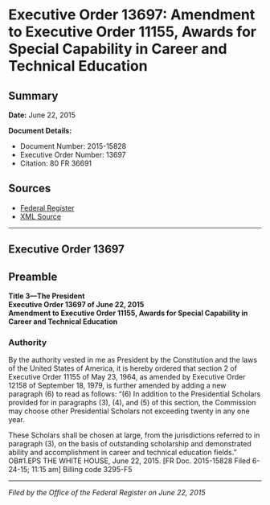 # Executive Order 13697: Amendment to Executive Order 11155, Awards for Special Capability in Career and Technical Education

## Summary

**Date:** June 22, 2015

**Document Details:**
- Document Number: 2015-15828
- Executive Order Number: 13697
- Citation: 80 FR 36691

## Sources
- [Federal Register](https://www.federalregister.gov/documents/2015/06/25/2015-15828/amendment-to-executive-order-11155-awards-for-special-capability-in-career-and-technical-education)
- [XML Source](https://www.federalregister.gov/documents/full_text/xml/2015/06/25/2015-15828.xml)

---

## Executive Order 13697

## Preamble

**Title 3—The President**  
**Executive Order 13697 of June 22, 2015**  
**Amendment to Executive Order 11155, Awards for Special Capability in Career and Technical Education**

### Authority

By the authority vested in me as President by the Constitution and the laws of the United States of America, it is hereby ordered that section 2 of Executive Order 11155 of May 23, 1964, as amended by Executive Order 12158 of September 18, 1979, is further amended by adding a new paragraph (6) to read as follows:
“(6) In addition to the Presidential Scholars provided for in paragraphs (3), (4), and (5) of this section, the Commission may choose other Presidential Scholars not exceeding twenty in any one year.

These Scholars shall be chosen at large, from the jurisdictions referred to in paragraph (3), on the basis of outstanding scholarship and demonstrated ability and accomplishment in career and technical education fields.”
OB#1.EPS
THE WHITE HOUSE,
June 22, 2015.
[FR Doc. 2015-15828 
Filed 6-24-15; 11:15 am]
Billing code 3295-F5

---

*Filed by the Office of the Federal Register on June 22, 2015*
